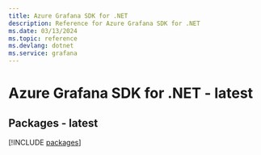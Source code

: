 ```yaml
---
title: Azure Grafana SDK for .NET
description: Reference for Azure Grafana SDK for .NET
ms.date: 03/13/2024
ms.topic: reference
ms.devlang: dotnet
ms.service: grafana
---
```

# Azure Grafana SDK for .NET - latest
## Packages - latest
[!INCLUDE [packages](grafana-index.md)]